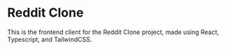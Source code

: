 # Reddit Clone

This is the frontend client for the Reddit Clone project, made using React,
Typescript, and TailwindCSS.
